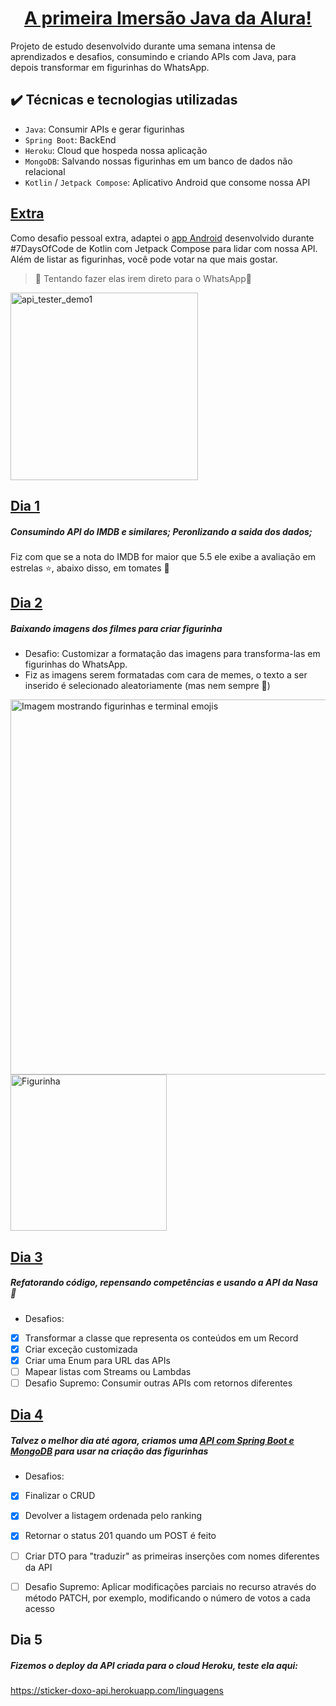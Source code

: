 <h1 align="center"> <a href="https://youtu.be/WdT90ffB-0Q">A primeira Imersão Java da Alura!</a></h1>


Projeto de estudo desenvolvido durante uma semana intensa de aprendizados e desafios, consumindo e criando APIs com Java, para depois transformar em figurinhas do WhatsApp.


## ✔️ Técnicas e tecnologias utilizadas
- `Java`: Consumir APIs e gerar figurinhas
- `Spring Boot`: BackEnd
- `Heroku`: Cloud que hospeda nossa aplicação
- `MongoDB`: Salvando nossas figurinhas em um banco de dados não relacional
- `Kotlin` / `Jetpack Compose`: Aplicativo Android que consome nossa API

## [Extra](https://github.com/git-jr/DevHub/tree/api-alura)
Como desafio pessoal extra, adaptei o [app Android](https://github.com/git-jr/DevHub) desenvolvido durante #7DaysOfCode de Kotlin com Jetpack Compose para lidar com nossa API.
Além de listar as figurinhas, você pode votar na que mais gostar. 
> :construction: Tentando fazer elas irem direto para o WhatsApp:construction:

<img src="https://github.com/K6pkus/Imgs/blob/main/amostra-devHub-api-alura.gif?raw=true" alt="api_tester_demo1" width="300">

## [Dia 1](https://github.com/git-jr/sticker-doxo-alura/tree/7e8fa690883302f7433abe4d1191aae77580ddf6)
##### Consumindo API do IMDB e similares; Peronlizando a saida dos dados;
Fiz com que se a nota do IMDB for maior que 5.5 ele exibe a avaliação em estrelas ⭐, abaixo disso, em tomates 🍅

## [Dia 2](https://github.com/git-jr/sticker-doxo-alura/tree/46b21bf1d1e23be49ca87e22d8b9318e094f3b1b)
##### Baixando imagens dos filmes para criar figurinha
- Desafio: Customizar a formatação das imagens para transforma-las em figurinhas do WhatsApp.
- Fiz as imagens serem formatadas com cara de memes, o texto a ser inserido é selecionado aleatoriamente (mas nem sempre 👀)

<img src="https://pbs.twimg.com/media/FYEsk0RWYAAvf4w?format=jpg&name=medium" alt="Imagem mostrando figurinhas e terminal emojis" width="600">
<img src="https://pbs.twimg.com/media/FYEs1d0XEAQrR_O?format=png&name=small" alt="Figurinha" width="250">



## [Dia 3](https://github.com/git-jr/sticker-doxo-alura/tree/29d46861600c5a9bb9a82cc2fa909ca36972e4a0)
##### Refatorando código, repensando competências e usando a API da Nasa 🚀

- Desafios:
- [x] Transformar a classe que representa os conteúdos em um Record
- [x] Criar exceção customizada
- [x] Criar uma Enum para URL das APIs
- [ ] Mapear listas com  Streams ou Lambdas
- [ ] Desafio Supremo: Consumir outras APIs com retornos diferentes

## [Dia 4](https://github.com/git-jr/sticker-doxo-alura/tree/7c7bcc586ee00f5c490f4da5de2fc8e5bbaab368)
##### Talvez o melhor dia até agora, criamos uma [API com Spring Boot e MongoDB](https://github.com/git-jr/api-sticker-doxo-alura) para usar na criação das figurinhas

- Desafios:
- [x] Finalizar o CRUD
- [x] Devolver a listagem ordenada pelo ranking
- [x] Retornar o status 201 quando um POST é feito
- [ ] Criar DTO para "traduzir" as primeiras inserções com nomes diferentes da API 
- [ ] Desafio Supremo: Aplicar modificações parciais no recurso através do método PATCH, por exemplo, modificando o número de votos a cada acesso


## Dia 5
##### Fizemos o deploy da API criada para o cloud Heroku, teste ela aqui:

https://sticker-doxo-api.herokuapp.com/linguagens






